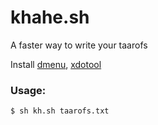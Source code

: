 # khahe.sh
A faster way to write your taarofs

Install [dmenu](https://tools.suckless.org/dmenu/), [xdotool](https://github.com/jordansissel/xdotool)
### Usage:
```console
$ sh kh.sh taarofs.txt
```

